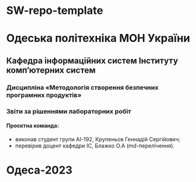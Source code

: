 # SW-repo-template

# Одеська політехніка МОН України
## Кафедра інформаційних систем Інституту комп’ютерних систем
### Дисципліна «Методологія створення безпечних програмних продуктів»
### Звіти за рішеннями лабораторних робіт
#### Проєктна команда:

- виконав студент групи АІ-192, Крупеньов Геннадій Сергійович;
- перевірив доцент кафедри ІС, Блажко О.А (md-перелічення).

# Одеса-2023
